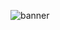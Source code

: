 ![banner](https://user-images.githubusercontent.com/102301489/212983277-43539311-041b-4da5-8e49-bc2423793188.gif)
